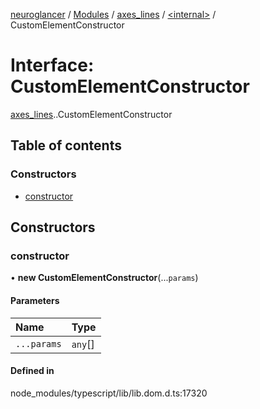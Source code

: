 [neuroglancer](../README.md) / [Modules](../modules.md) / [axes\_lines](../modules/axes_lines.md) / [<internal\>](../modules/axes_lines._internal_.md) / CustomElementConstructor

# Interface: CustomElementConstructor

[axes_lines](../modules/axes_lines.md).[<internal>](../modules/axes_lines._internal_.md).CustomElementConstructor

## Table of contents

### Constructors

- [constructor](axes_lines._internal_.CustomElementConstructor.md#constructor)

## Constructors

### constructor

• **new CustomElementConstructor**(...`params`)

#### Parameters

| Name | Type |
| :------ | :------ |
| `...params` | `any`[] |

#### Defined in

node_modules/typescript/lib/lib.dom.d.ts:17320
